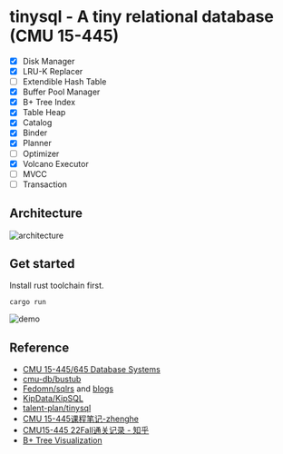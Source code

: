 # tinysql - A tiny relational database (CMU 15-445)
- [x] Disk Manager
- [x] LRU-K Replacer
- [ ] Extendible Hash Table
- [x] Buffer Pool Manager
- [x] B+ Tree Index
- [x] Table Heap
- [x] Catalog
- [x] Binder
- [x] Planner
- [ ] Optimizer
- [x] Volcano Executor
- [ ] MVCC
- [ ] Transaction

## Architecture
![architecture](./docs/tinysql-architecture.png)

## Get started
Install rust toolchain first.
```
cargo run
```
![demo](./docs/tinysql-demo.png)

## Reference
- [CMU 15-445/645 Database Systems](https://15445.courses.cs.cmu.edu/fall2022/)
- [cmu-db/bustub](https://github.com/cmu-db/bustub)
- [Fedomn/sqlrs](https://github.com/Fedomn/sqlrs) and [blogs](https://frankma.me/categories/sqlrs/)
- [KipData/KipSQL](https://github.com/KipData/KipSQL)
- [talent-plan/tinysql](https://github.com/talent-plan/tinysql)
- [CMU 15-445课程笔记-zhenghe](https://zhenghe.gitbook.io/open-courses/cmu-15-445-645-database-systems/relational-data-model)
- [CMU15-445 22Fall通关记录 - 知乎](https://www.zhihu.com/column/c_1605901992903004160)
- [B+ Tree Visualization](https://www.cs.usfca.edu/~galles/visualization/BPlusTree.html)